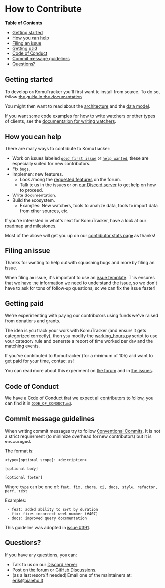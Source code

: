 How to Contribute
=================

<!-- This guide could be improved by following the advice at https://mozillascience.github.io/working-open-workshop/contributing/ -->

**Table of Contents**

 - [Getting started](#getting-started)
 - [How you can help](#how-you-can-help)
 - [Filing an issue](#filing-an-issue)
 - [Getting paid](#getting-paid)
 - [Code of Conduct](#code-of-conduct)
 - [Commit message guidelines](#commit-message-guidelines)
 - [Questions?](#questions)


## Getting started

To develop on KomuTracker you'll first want to install from source. To do so, follow [the guide in the documentation](https://komutracker.readthedocs.io/en/latest/installing-from-source.html).

You might then want to read about the [architecture](https://komutracker.readthedocs.io/en/latest/architecture.html) and the [data model](https://komutracker.readthedocs.io/en/latest/buckets-and-events.html).

If you want some code examples for how to write watchers or other types of clients, see the [documentation for writing watchers](https://docs.komutracker.net/en/latest/examples/writing-watchers.html).


## How you can help

There are many ways to contribute to KomuTracker:

 - Work on issues labeled [`good first issue`][good first issue] or [`help wanted`][help wanted], these are especially suited for new contributors.
 - Fix [`bugs`][bugs].
 - Implement new features.
   - Look among the [requested features][requested features] on the forum.
   - Talk to us in the issues or on [our Discord server][discord] to get help on how to proceed.
 - Write documentation.
 - Build the ecosystem.
   - Examples: New watchers, tools to analyze data, tools to import data from other sources, etc.

If you're interested in what's next for KomuTracker, have a look at our [roadmap][roadmap] and [milestones][milestones].

Most of the above will get you up on our [contributor stats page][contributors] as thanks!

[good first issue]: https://github.com/nccasia/komutracker/issues?q=is%3Aissue+is%3Aopen+label%3A%22good+first+issue%22
[help wanted]: https://github.com/nccasia/komutracker/issues?q=is%3Aissue+is%3Aopen+label%3A%22help+wanted%22
[bugs]: https://github.com/nccasia/komutracker/issues?q=is%3Aissue+is%3Aopen+label%3A%22type%3A+bug%22
[milestones]: https://github.com/nccasia/komutracker/milestones
[roadmap]: https://github.com/orgs/KomuTracker/projects/2
[requested features]: https://forum.komutracker.net/c/features
[contributors]: http://komutracker.net/contributors/


## Filing an issue

Thanks for wanting to help out with squashing bugs and more by filing an issue.

When filing an issue, it's important to use an [issue template](https://github.com/nccasia/komutracker/issues/new/choose). This ensures that we have the information we need to understand the issue, so we don't have to ask for tons of follow-up questions, so we can fix the issue faster!


## Getting paid

We're experimenting with paying our contributors using funds we've raised from donations and grants. 

The idea is you track your work with KomuTracker (and ensure it gets categorized correctly), then you modify the [working_hours.py](https://github.com/nccasia/aw-client/blob/master/examples/working_hours.py) script to use your category rule and generate a report of time worked per day and the matching events.

If you've contributed to KomuTracker (for a minimum of 10h) and want to get paid for your time, contact us!

You can read more about this experiment on [the forum](https://forum.komutracker.net/t/getting-paid-with-komutracker/986) and in [the issues](https://github.com/nccasia/komutracker/issues/458).


## Code of Conduct

We have a Code of Conduct that we expect all contributors to follow, you can find it in [`CODE_OF_CONDUCT.md`](./CODE_OF_CONDUCT.md).


## Commit message guidelines

When writing commit messages try to follow [Conventional Commits](https://www.conventionalcommits.org/). It is not a strict requirement (to minimize overhead for new contributors) but it is encouraged.

The format is: 

```
<type>[optional scope]: <description>

[optional body]

[optional footer]
```

Where `type` can be one of: `feat, fix, chore, ci, docs, style, refactor, perf, test`

Examples:

```
 - feat: added ability to sort by duration
 - fix: fixes incorrect week number (#407)
 - docs: improved query documentation 
```

This guideline was adopted in [issue #391](https://github.com/nccasia/komutracker/issues/391).


## Questions?

If you have any questions, you can:

 - Talk to us on our [Discord server][discord]
 - Post on [the forum][forum] or [GitHub Discussions][github discussions].
 - (as a last resort/if needed) Email one of the maintainers at: [erik@bjareho.lt](mailto:erik@bjareho.lt)

[forum]: https://forum.komutracker.net
[github discussions]: https://github.com/nccasia/komutracker/discussions
[discord]: https://discord.gg/vDskV9q
